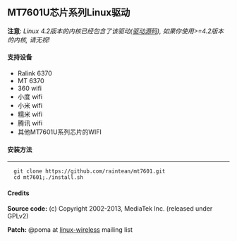 ## MT7601U芯片系列Linux驱动

**注意**: *Linux 4.2版本的内核已经包含了该驱动([驱动源码](https://github.com/torvalds/linux/tree/master/drivers/net/wireless/mediatek/mt7601u)), 如果你使用>=4.2版本的内核, 请无视!*

#### 支持设备
* Ralink 6370
* MT 6370
* 360 wifi
* 小度 wifi
* 小米 wifi
* 糯米 wifi
* 腾讯 wifi
* 其他MT7601U系列芯片的WIFI

#### 安装方法
---
```
  git clone https://github.com/raintean/mt7601.git
  cd mt7601;./install.sh
```


#### Credits

**Source code:** (c) Copyright 2002-2013, MediaTek Inc. (released under GPLv2)

**Patch:** @poma at [linux-wireless](http://wireless.kernel.org/en/developers/MailingLists) mailing list
